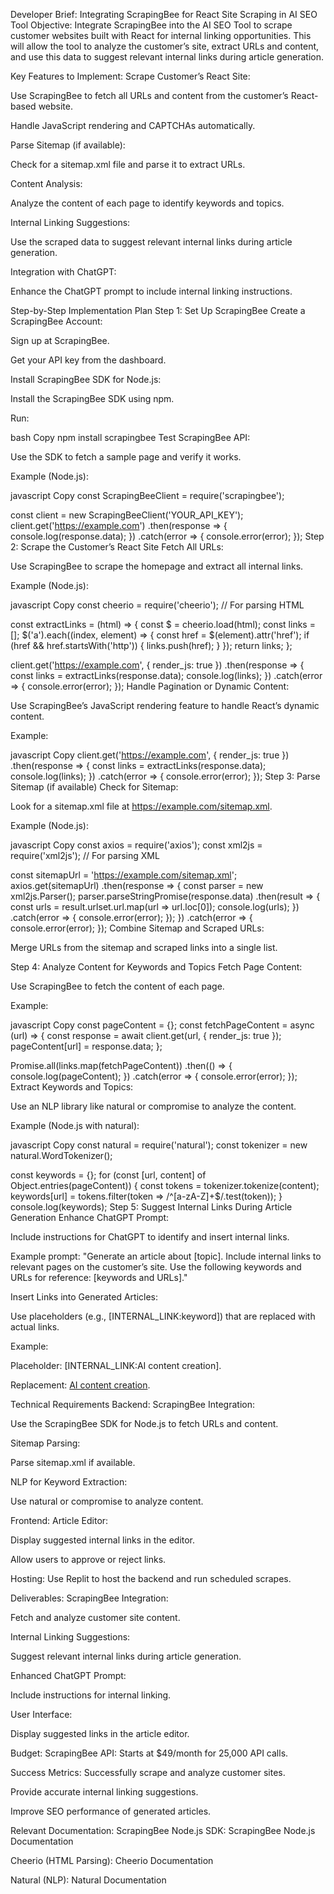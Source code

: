 Developer Brief: Integrating ScrapingBee for React Site Scraping in AI SEO Tool
Objective:
Integrate ScrapingBee into the AI SEO Tool to scrape customer websites built with React for internal linking opportunities. This will allow the tool to analyze the customer’s site, extract URLs and content, and use this data to suggest relevant internal links during article generation.

Key Features to Implement:
Scrape Customer’s React Site:

Use ScrapingBee to fetch all URLs and content from the customer’s React-based website.

Handle JavaScript rendering and CAPTCHAs automatically.

Parse Sitemap (if available):

Check for a sitemap.xml file and parse it to extract URLs.

Content Analysis:

Analyze the content of each page to identify keywords and topics.

Internal Linking Suggestions:

Use the scraped data to suggest relevant internal links during article generation.

Integration with ChatGPT:

Enhance the ChatGPT prompt to include internal linking instructions.

Step-by-Step Implementation Plan
Step 1: Set Up ScrapingBee
Create a ScrapingBee Account:

Sign up at ScrapingBee.

Get your API key from the dashboard.

Install ScrapingBee SDK for Node.js:

Install the ScrapingBee SDK using npm.

Run:

bash
Copy
npm install scrapingbee
Test ScrapingBee API:

Use the SDK to fetch a sample page and verify it works.

Example (Node.js):

javascript
Copy
const ScrapingBeeClient = require('scrapingbee');

const client = new ScrapingBeeClient('YOUR_API_KEY');
client.get('https://example.com')
  .then(response => {
    console.log(response.data);
  })
  .catch(error => {
    console.error(error);
  });
Step 2: Scrape the Customer’s React Site
Fetch All URLs:

Use ScrapingBee to scrape the homepage and extract all internal links.

Example (Node.js):

javascript
Copy
const cheerio = require('cheerio'); // For parsing HTML

const extractLinks = (html) => {
  const $ = cheerio.load(html);
  const links = [];
  $('a').each((index, element) => {
    const href = $(element).attr('href');
    if (href && href.startsWith('http')) {
      links.push(href);
    }
  });
  return links;
};

client.get('https://example.com', { render_js: true })
  .then(response => {
    const links = extractLinks(response.data);
    console.log(links);
  })
  .catch(error => {
    console.error(error);
  });
Handle Pagination or Dynamic Content:

Use ScrapingBee’s JavaScript rendering feature to handle React’s dynamic content.

Example:

javascript
Copy
client.get('https://example.com', { render_js: true })
  .then(response => {
    const links = extractLinks(response.data);
    console.log(links);
  })
  .catch(error => {
    console.error(error);
  });
Step 3: Parse Sitemap (if available)
Check for Sitemap:

Look for a sitemap.xml file at https://example.com/sitemap.xml.

Example (Node.js):

javascript
Copy
const axios = require('axios');
const xml2js = require('xml2js'); // For parsing XML

const sitemapUrl = 'https://example.com/sitemap.xml';
axios.get(sitemapUrl)
  .then(response => {
    const parser = new xml2js.Parser();
    parser.parseStringPromise(response.data)
      .then(result => {
        const urls = result.urlset.url.map(url => url.loc[0]);
        console.log(urls);
      })
      .catch(error => {
        console.error(error);
      });
  })
  .catch(error => {
    console.error(error);
  });
Combine Sitemap and Scraped URLs:

Merge URLs from the sitemap and scraped links into a single list.

Step 4: Analyze Content for Keywords and Topics
Fetch Page Content:

Use ScrapingBee to fetch the content of each page.

Example:

javascript
Copy
const pageContent = {};
const fetchPageContent = async (url) => {
  const response = await client.get(url, { render_js: true });
  pageContent[url] = response.data;
};

Promise.all(links.map(fetchPageContent))
  .then(() => {
    console.log(pageContent);
  })
  .catch(error => {
    console.error(error);
  });
Extract Keywords and Topics:

Use an NLP library like natural or compromise to analyze the content.

Example (Node.js with natural):

javascript
Copy
const natural = require('natural');
const tokenizer = new natural.WordTokenizer();

const keywords = {};
for (const [url, content] of Object.entries(pageContent)) {
  const tokens = tokenizer.tokenize(content);
  keywords[url] = tokens.filter(token => /^[a-zA-Z]+$/.test(token));
}
console.log(keywords);
Step 5: Suggest Internal Links During Article Generation
Enhance ChatGPT Prompt:

Include instructions for ChatGPT to identify and insert internal links.

Example prompt:
"Generate an article about [topic]. Include internal links to relevant pages on the customer’s site. Use the following keywords and URLs for reference: [keywords and URLs]."

Insert Links into Generated Articles:

Use placeholders (e.g., [INTERNAL_LINK:keyword]) that are replaced with actual links.

Example:

Placeholder: [INTERNAL_LINK:AI content creation].

Replacement: <a href="https://example.com/how-to-use-ai-for-content-creation">AI content creation</a>.

Technical Requirements
Backend:
ScrapingBee Integration:

Use the ScrapingBee SDK for Node.js to fetch URLs and content.

Sitemap Parsing:

Parse sitemap.xml if available.

NLP for Keyword Extraction:

Use natural or compromise to analyze content.

Frontend:
Article Editor:

Display suggested internal links in the editor.

Allow users to approve or reject links.

Hosting:
Use Replit to host the backend and run scheduled scrapes.

Deliverables:
ScrapingBee Integration:

Fetch and analyze customer site content.

Internal Linking Suggestions:

Suggest relevant internal links during article generation.

Enhanced ChatGPT Prompt:

Include instructions for internal linking.

User Interface:

Display suggested links in the article editor.

Budget:
ScrapingBee API: Starts at $49/month for 25,000 API calls.

Success Metrics:
Successfully scrape and analyze customer sites.

Provide accurate internal linking suggestions.

Improve SEO performance of generated articles.

Relevant Documentation:
ScrapingBee Node.js SDK: ScrapingBee Node.js Documentation

Cheerio (HTML Parsing): Cheerio Documentation

Natural (NLP): Natural Documentation

